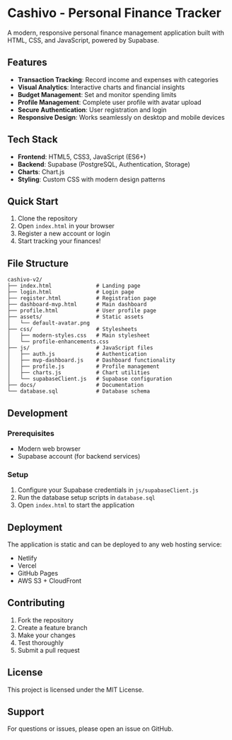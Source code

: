 # Cashivo - Personal Finance Tracker

A modern, responsive personal finance management application built with HTML, CSS, and JavaScript, powered by Supabase.

## Features

- **Transaction Tracking**: Record income and expenses with categories
- **Visual Analytics**: Interactive charts and financial insights
- **Budget Management**: Set and monitor spending limits
- **Profile Management**: Complete user profile with avatar upload
- **Secure Authentication**: User registration and login
- **Responsive Design**: Works seamlessly on desktop and mobile devices

## Tech Stack

- **Frontend**: HTML5, CSS3, JavaScript (ES6+)
- **Backend**: Supabase (PostgreSQL, Authentication, Storage)
- **Charts**: Chart.js
- **Styling**: Custom CSS with modern design patterns

## Quick Start

1. Clone the repository
2. Open `index.html` in your browser
3. Register a new account or login
4. Start tracking your finances!

## File Structure

```
cashivo-v2/
├── index.html              # Landing page
├── login.html              # Login page
├── register.html           # Registration page
├── dashboard-mvp.html      # Main dashboard
├── profile.html            # User profile page
├── assets/                 # Static assets
│   └── default-avatar.png
├── css/                    # Stylesheets
│   ├── modern-styles.css   # Main stylesheet
│   └── profile-enhancements.css
├── js/                     # JavaScript files
│   ├── auth.js             # Authentication
│   ├── mvp-dashboard.js    # Dashboard functionality
│   ├── profile.js          # Profile management
│   ├── charts.js           # Chart utilities
│   └── supabaseClient.js   # Supabase configuration
├── docs/                   # Documentation
└── database.sql            # Database schema
```

## Development

### Prerequisites

- Modern web browser
- Supabase account (for backend services)

### Setup

1. Configure your Supabase credentials in `js/supabaseClient.js`
2. Run the database setup scripts in `database.sql`
3. Open `index.html` to start the application

## Deployment

The application is static and can be deployed to any web hosting service:

- Netlify
- Vercel
- GitHub Pages
- AWS S3 + CloudFront

## Contributing

1. Fork the repository
2. Create a feature branch
3. Make your changes
4. Test thoroughly
5. Submit a pull request

## License

This project is licensed under the MIT License.

## Support

For questions or issues, please open an issue on GitHub.
